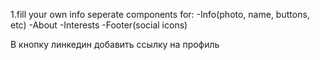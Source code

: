1.fill your own info
seperate components for:
-Info(photo, name, buttons, etc)
-About
-Interests
-Footer(social icons)

В кнопку линкедин добавить ссылку на профиль